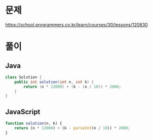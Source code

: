 # 문제
https://school.programmers.co.kr/learn/courses/30/lessons/120830

# 풀이
## Java
```java
class Solution {
    public int solution(int n, int k) {
        return (n * 12000) + (k - (n / 10)) * 2000;
    }
}
```

## JavaScript
```javascript
function solution(n, k) {
    return (n * 12000) + (k - parseInt(n / 10)) * 2000;
}
```
